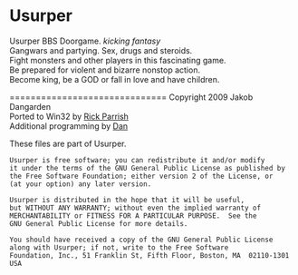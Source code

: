 Usurper
=======

Usurper BBS Doorgame.  *kicking fantasy*<br />
Gangwars and partying. Sex, drugs and steroids.<br />
Fight monsters and other players in this fascinating game.<br />
Be prepared for violent and bizarre nonstop action.<br />
Become king, be a GOD or fall in love and have children.<br />

==============================
Copyright 2009 Jakob Dangarden<br />
Ported to Win32 by <a href="https://github.com/rickparrish">Rick Parrish</a><br />
Additional programming by <a href="https://github.com/dan1982code">Dan</a><br />

These files are part of Usurper.

    Usurper is free software; you can redistribute it and/or modify
    it under the terms of the GNU General Public License as published by
    the Free Software Foundation; either version 2 of the License, or
    (at your option) any later version.

    Usurper is distributed in the hope that it will be useful,
    but WITHOUT ANY WARRANTY; without even the implied warranty of
    MERCHANTABILITY or FITNESS FOR A PARTICULAR PURPOSE.  See the
    GNU General Public License for more details.

    You should have received a copy of the GNU General Public License
    along with Usurper; if not, write to the Free Software
    Foundation, Inc., 51 Franklin St, Fifth Floor, Boston, MA  02110-1301  USA